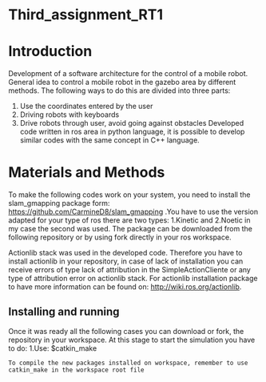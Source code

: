 # Third_assignment_RT1

Introduction
================================

Development of a software architecture for the control of a mobile robot. General idea to control a mobile robot in the gazebo area by different methods. The following ways to do this are divided into three parts:

1. Use the coordinates entered by the user 
2. Driving robots with keyboards
3. Drive robots through user, avoid going against obstacles
Developed code written in ros area in python language, it is possible to develop similar codes with the same concept in C++ language.

Materials and Methods
=========================

To make the following codes work on your system, you need to install the slam_gmapping package form: https://github.com/CarmineD8/slam_gmapping .You have to use the version adapted for your type of ros there are two types: 1.Kinetic and 2.Noetic in my case the second was used. The package can be downloaded from the following repository or by using fork directly in your ros workspace.

Actionlib stack was used in the developed code. Therefore you have to install actionlib in your repository, in case of lack of installation you can receive errors of type lack of attribution in the SimpleActionCliente or any type of attribution error on actionlib stack. For actionlib installation package to have more information can be found on: http://wiki.ros.org/actionlib.

Installing and running
----------------------
Once it was ready all the following cases you can download or fork, the repository in your workspace. At this stage to start the simulation you have to do:
1.Use:
$catkin_make
```
To compile the new packages installed on workspace, remember to use catkin_make in the workspace root file
